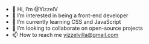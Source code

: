 - 👋 Hi, I’m @YizzelV
- 👀 I’m interested in being a front-end developer
- 🌱 I’m currently learning CSS and JavaScript
- 💞️ I’m looking to collaborate on open-source projects
- 📫 How to reach me yizzelvilla@gmail.com

<!---
YizzelV/YizzelV is a ✨ special ✨ repository because its `README.md` (this file) appears on your GitHub profile.
You can click the Preview link to take a look at your changes.
--->
